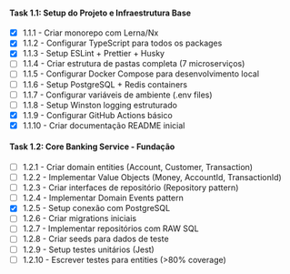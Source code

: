 #### **Task 1.1: Setup do Projeto e Infraestrutura Base**
- [X] 1.1.1 - Criar monorepo com Lerna/Nx
- [X] 1.1.2 - Configurar TypeScript para todos os packages
- [X] 1.1.3 - Setup ESLint + Prettier + Husky
- [ ] 1.1.4 - Criar estrutura de pastas completa (7 microserviços)
- [ ] 1.1.5 - Configurar Docker Compose para desenvolvimento local
- [ ] 1.1.6 - Setup PostgreSQL + Redis containers
- [ ] 1.1.7 - Configurar variáveis de ambiente (.env files)
- [ ] 1.1.8 - Setup Winston logging estruturado
- [X] 1.1.9 - Configurar GitHub Actions básico
- [X] 1.1.10 - Criar documentação README inicial

#### **Task 1.2: Core Banking Service - Fundação**
- [ ] 1.2.1 - Criar domain entities (Account, Customer, Transaction)
- [ ] 1.2.2 - Implementar Value Objects (Money, AccountId, TransactionId)
- [ ] 1.2.3 - Criar interfaces de repositório (Repository pattern)
- [ ] 1.2.4 - Implementar Domain Events pattern
- [X] 1.2.5 - Setup conexão com PostgreSQL 
- [ ] 1.2.6 - Criar migrations iniciais
- [ ] 1.2.7 - Implementar repositórios com RAW SQL
- [ ] 1.2.8 - Criar seeds para dados de teste
- [ ] 1.2.9 - Setup testes unitários (Jest)
- [ ] 1.2.10 - Escrever testes para entities (>80% coverage)
